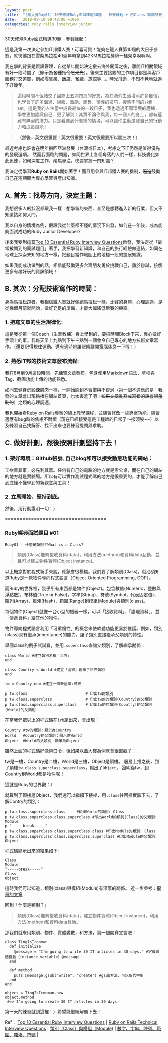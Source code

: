 ```yaml
---
layout: post
title:  "[鐵人賽Day01] 30天修煉Ruby面試精選30題 - 參賽緣起 + 用Class 寫個參賽宣言吧！"
date:   2018-09-10 09:40:00 +1000
categories: ruby rails interview junior
---
```

30天修煉Ruby面試精選30題 - 參賽緣起：

這是我第一次決定參加IT邦鐵人賽！可喜可賀！能夠在鐵人賽第10屆的大日子參賽，就彷彿跟在雪梨馬拉松40週年時拿到42KM馬拉松獎牌一樣榮幸啊啊啊。

我在學的背景是資訊管理，自從某年開始決定搬去海外闖蕩之後，離開IT相關領域有好一段時間了（~~顯示為各種指令忘光光~~）。後來主要接觸的工作項目都是與客戶服務打交道關，例如零售業、飯店、餐廳、旅館等...。時光飛逝，不知不覺地就過了好幾年。

> 這段時間不但結交了國際上五湖四海的好友，為在海外生活增添許多自信，也學會了許多溝通、說服、激勵、銷售、領導的技巧，搜集不同的skill set，這是我的人生當中成長最快的一段日子，我也透過不同環境的磨練，學會更加認識自己、更了解到：其實不論你與我，每一個人的身上，都有蘊藏有無窮的潛力。只是看遇到什麼樣的情境，可以讓你主動激發自己的行動力和成長潛能！

>**（然後...英文很重要！英文很重要！英文很重要所以說三次！）**

最近考慮也許會在明年搬回亞洲發展（台灣或日本），考慮之下IT仍然是值得優先的發展選項。
然而我面臨的問題，如同世界上各個角落的人們一樣，科技變化如此迅速，如何深度工作，聚焦專注，快速掌握一門知識？

我決定從學習**Ruby on Rails**開始著手！而且用參與IT邦鐵人賽的機制，~~逼迫~~鼓勵自己在短期間內專心學習與產出知識。

## A. 首先：找尋方向，決定主題：

我想很多人的狀況都跟我一樣：想學新的東西、甚至是想轉進入新的行業，但又不知道該如何入門。

我以自身的情境為例，假設我從什麼都不懂的情況下出發，如何在一年後，成為能夠面試成功的Ruby Junior Developer?

後來我受到這篇[Top 10 Essential Ruby Interview Questions](https://blog.bater.gq/ruby/2018/02/02/top-10-essential-ruby-interview-questions.html)啟發，我決定從「最常被問到的面試題目」著手，我把學習新知識，和自己的旅行經驗做連結，如同在地球上探索未知的地方一樣，把題目當作地圖上的地標一般的擴展知識。

如果我能成功做到的話，相信能鼓勵更多台灣朋友勇於挑戰自己，勇於嘗試，接觸更多有趣好玩的資訊領域！

## B. 其次：分配技術寫作的時間：

身為馬拉松跑者，我相信鐵人賽就好像跑馬拉松一樣，比賽的身體、心理調適，是從幾個月前就開始，做好充足的準備，才能大幅降低斷賽的機率。

### 1. 把寫文章的生活規律化:

這是我從第一個Coach（生涯教練）身上學到的，要把時間Block下來，專心做好手頭上的事。我每天早上九點到下午三點到一個會令自己專心的地方技術文章寫作。（還要記得規律運動、還有適時地讓眼睛離開電腦休息一下喔！）

### 2. 熟悉IT邦的技術文章發布流程:

我在8月到9月這段時間，先練習文章發布，包含使用Markdown語法、草稿與Tag、截圖功能上傳的功能熟悉。
  
如同去健身房鍛鍊肌肉一樣，一開始感到不習慣與不舒適（第一個不適應的是：我發的文章會出現輪播在網站首頁，也太害羞了吧！~~如果文章亂寫或寫錯的話會很羞恥的~~）之類的心理調適。

我也開始看Ruby on Rails專案的線上教學課程，並練習修改一些專案功能，練習適應有bug時的焦慮不耐煩（現在已經接受這是工程師的日常了～撥頭髮~~）以及練習自己找解答、找不出來也要練習提問與求助。


## C. 做好計劃，然後按照計劃堅持下去！

### 1. 架好環境：Github帳號, 自己blog和可以接受動態功能的網站：

工欲善其事，必先利其器。任何有自己的電腦的地方就是辦公桌，而在自己的網站的地方就是實驗場。所以有可以實作測試程式碼的地方是很重要的，才能了解自己到底懂不懂學到的新觀念與工具！

### 2. 立馬開始，堅持到底。 


然後，用行動證明一切：）

===================================

### Ruby經典面試題目 #01

` Ruby01 - 什麼是類別？What is a Class? `

> 類別(Class)能夠接收資料(data)，利用方法(method)和資料data互動，並且可以建立物件實體(Object instance)。

以上概念對於程式新手來說，應該會很模糊。我們要了解類別(Class)，就必須知道Ruby是一款物件導向程式語言（Object-Oriented Programming, OOP）。

而Ruby的世界裡，幾乎所有東西都是物件(Object)。包含數值(Numeric，整數與浮點數)，布林值(True or False)，字串(String)，符號(Symbol，代表固定值)，陣列(Array)，雜湊(Hash)，範圍(Range)到模組(Module)與類別(class)。

每個物件(Object)就像一台小型的機器一樣，可以「接收資料」、「處理資料」，並「傳遞資料」給其他的物件。

物件導向程式語言利用「可重複性」的概念來使軟體功能更易於維護。例如，類別(class)具有繼承(inheritance)的能力，讓子類別直接繼承父類別的特性。

舉個class的例子試試看，並用`.superclass`查詢父類別，了解繼承關係：

```
class World #建立類別名稱「世界」
end

class Country < World #建立「國家」繼承了世界類別
end

tw = Country.new #建立一個新國家:灣灣

p tw.class 						 	# 印出tw的類別
p tw.class.superclass 		   		# 印出tw的的類別(Country)的父類別
p tw.class.superclass.superclass    # 印出tw的的類別(Country)的父類別(World)的父類別
```
在當我們把以上的程式碼在`irb`跑出來，會出現：
```
Country #tw的類別：顯示為Country  
World   #Country的父類別：顯示為World
Object  #World的父類別：顯示為Object
```

雖然上面的程式碼好像繞口令，但如果以蓋大樓為例就會很直觀了：

tw是一樓，Country是二樓，Ｗorld是三樓，Object是頂樓。
層層上推之後，到了頂樓`tw.class.superclass.superclass`，輸出了`Object`，
證明從tw，到Country到World都是物件呢！

這就是Ruby的世界觀：）


就算到了頂樓層Object，我們還可以繼續下樓梯，用`.class`往回推實驗下去，了解Contry的類別：
```
p tw.class.superclass.class 	#印出World的類別: Class 
p tw.class.superclass.class.superclass #印出World的類別(Class)的父類別: Module
p "-----break-----"
p tw.class.superclass.class.superclass.class #印出Module的類別: Class
p tw.class.superclass.class.superclass.superclass #印出Module的父類別: Object 
```
程式碼顯示出來的結果如下:
```
Class
Module
"-----break-----"
Class
Object
```
這時我們可以知道，類別(class)與模組(Module)有深厚的關係。
近一步參考：[龍哥的文章](https://railsbook.tw/chapters/08-ruby-basic-4.html)

回到「什麼是類別？」

> 類別(Class)能夠接收資料(data)，建立物件實體(Object instance)，利用方法(method)和資料data互動。


那我們就來用類別、物件、實體變數，和方法，寫一個開賽宣言吧！
```
class TingIsIronman
  def initialize
    @message = "I'm going to write 30 IT articles in 30 days." #定義實體變數（instance variable）@message
  end

  def method
    puts @message.gsub("write", "create") #gsub方法，可以取代字串
  end
end

object = TingIsIronman.new
object.method
 #=> I'm going to create 30 IT articles in 30 days.
```

第一天的練習就到這裡：）希望能繼續解題下去！


Ref：
[Top 10 Essential Ruby Interview Questions](https://blog.bater.gq/ruby/2018/02/02/top-10-essential-ruby-interview-questions.html) |
[Ruby on Rails Technical Interview Questions](https://github.com/timurcatakli/ruby-on-rails-interview-questions-answers) |
[類別（Class）與模組（Module)](https://railsbook.tw/chapters/08-ruby-basic-4.html) |
[數字、字串、陣列、範圍、雜湊、符號](https://railsbook.tw/chapters/06-ruby-basic-2.html) |
